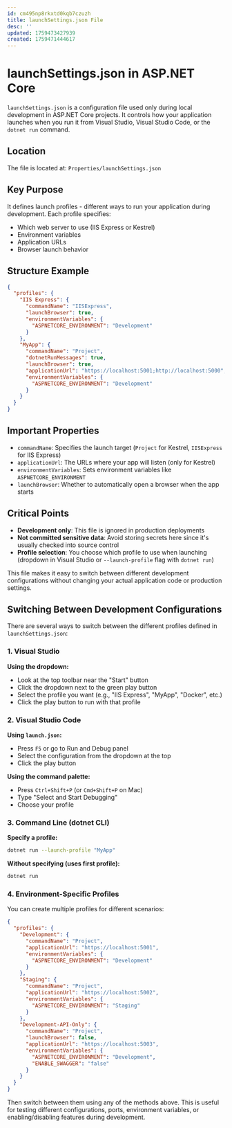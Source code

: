 ```yaml
---
id: cm495np8rkxtd0kqb7czuzh
title: launchSettings.json File
desc: ''
updated: 1759473427939
created: 1759471444617
---
```


# launchSettings.json in ASP.NET Core

`launchSettings.json` is a configuration file used only during local development in ASP.NET Core projects. It controls how your application launches when you run it from Visual Studio, Visual Studio Code, or the `dotnet run` command.

## Location
The file is located at: `Properties/launchSettings.json`

## Key Purpose
It defines launch profiles - different ways to run your application during development. Each profile specifies:

- Which web server to use (IIS Express or Kestrel)
- Environment variables
- Application URLs
- Browser launch behavior

## Structure Example
```json
{
  "profiles": {
    "IIS Express": {
      "commandName": "IISExpress",
      "launchBrowser": true,
      "environmentVariables": {
        "ASPNETCORE_ENVIRONMENT": "Development"
      }
    },
    "MyApp": {
      "commandName": "Project",
      "dotnetRunMessages": true,
      "launchBrowser": true,
      "applicationUrl": "https://localhost:5001;http://localhost:5000",
      "environmentVariables": {
        "ASPNETCORE_ENVIRONMENT": "Development"
      }
    }
  }
}
```

## Important Properties
- `commandName`: Specifies the launch target (`Project` for Kestrel, `IISExpress` for IIS Express)
- `applicationUrl`: The URLs where your app will listen (only for Kestrel)
- `environmentVariables`: Sets environment variables like `ASPNETCORE_ENVIRONMENT`
- `launchBrowser`: Whether to automatically open a browser when the app starts

## Critical Points
- **Development only**: This file is ignored in production deployments
- **Not committed sensitive data**: Avoid storing secrets here since it's usually checked into source control
- **Profile selection**: You choose which profile to use when launching (dropdown in Visual Studio or `--launch-profile` flag with `dotnet run`)

This file makes it easy to switch between different development configurations without changing your actual application code or production settings.

## Switching Between Development Configurations
There are several ways to switch between the different profiles defined in `launchSettings.json`:

### 1. Visual Studio
**Using the dropdown:**
- Look at the top toolbar near the "Start" button
- Click the dropdown next to the green play button
- Select the profile you want (e.g., "IIS Express", "MyApp", "Docker", etc.)
- Click the play button to run with that profile

### 2. Visual Studio Code
**Using `launch.json`:**
- Press `F5` or go to Run and Debug panel
- Select the configuration from the dropdown at the top
- Click the play button

**Using the command palette:**
- Press `Ctrl+Shift+P` (or `Cmd+Shift+P` on Mac)
- Type "Select and Start Debugging"
- Choose your profile

### 3. Command Line (dotnet CLI)
**Specify a profile:**
```bash
dotnet run --launch-profile "MyApp"
```
**Without specifying (uses first profile):**
```bash
dotnet run
```

### 4. Environment-Specific Profiles
You can create multiple profiles for different scenarios:
```json
{
  "profiles": {
    "Development": {
      "commandName": "Project",
      "applicationUrl": "https://localhost:5001",
      "environmentVariables": {
        "ASPNETCORE_ENVIRONMENT": "Development"
      }
    },
    "Staging": {
      "commandName": "Project",
      "applicationUrl": "https://localhost:5002",
      "environmentVariables": {
        "ASPNETCORE_ENVIRONMENT": "Staging"
      }
    },
    "Development-API-Only": {
      "commandName": "Project",
      "launchBrowser": false,
      "applicationUrl": "https://localhost:5003",
      "environmentVariables": {
        "ASPNETCORE_ENVIRONMENT": "Development",
        "ENABLE_SWAGGER": "false"
      }
    }
  }
}
```

Then switch between them using any of the methods above. This is useful for testing different configurations, ports, environment variables, or enabling/disabling features during development.
